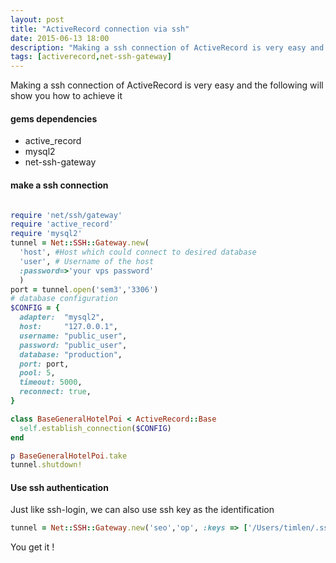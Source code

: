 ```yaml
---
layout: post
title: "ActiveRecord connection via ssh"
date: 2015-06-13 18:00
description: "Making a ssh connection of ActiveRecord is very easy and the following will show you how to achieve it"
tags: [activerecord,net-ssh-gateway]
---
```

Making a ssh connection of ActiveRecord is very easy and the following will show you how to achieve it

#### gems dependencies

* active_record
* mysql2
* net-ssh-gateway

#### make a ssh connection

```ruby

require 'net/ssh/gateway'
require 'active_record'
require 'mysql2'
tunnel = Net::SSH::Gateway.new(
  'host', #Host which could connect to desired database
  'user', # Username of the host
  :password=>'your vps password'
  )
port = tunnel.open('sem3','3306')
# database configuration
$CONFIG = {
  adapter:  "mysql2",
  host:     "127.0.0.1",
  username: "public_user",
  password: "public_user",
  database: "production",
  port: port,
  pool: 5,
  timeout: 5000,
  reconnect: true,
}

class BaseGeneralHotelPoi < ActiveRecord::Base
  self.establish_connection($CONFIG)
end

p BaseGeneralHotelPoi.take
tunnel.shutdown!

```

#### Use ssh authentication
Just like ssh-login, we can also use ssh key as the identification

```ruby
tunnel = Net::SSH::Gateway.new('seo','op', :keys => ['/Users/timlen/.ssh/id_rsa'])
```

You get it !
